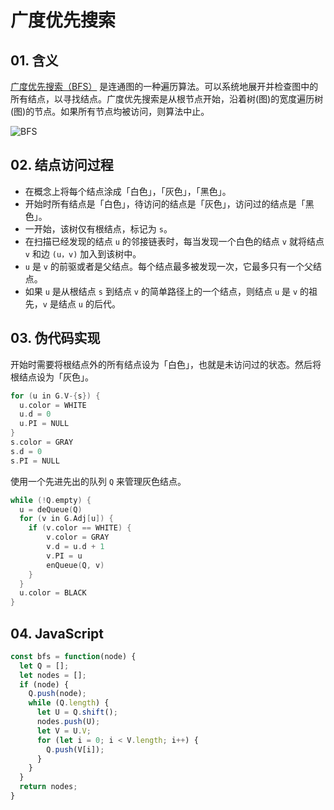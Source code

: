 # 广度优先搜索

## 01. 含义
[广度优先搜索（BFS）](https://zh.wikipedia.org/wiki/%E5%B9%BF%E5%BA%A6%E4%BC%98%E5%85%88%E6%90%9C%E7%B4%A2) 是连通图的一种遍历算法。可以系统地展开并检查图中的所有结点，以寻找结点。广度优先搜索是从根节点开始，沿着树(图)的宽度遍历树(图)的节点。如果所有节点均被访问，则算法中止。

![BFS](https://xoyolucas.github.io/2019/11/05/%E5%B9%BF%E5%BA%A6%E4%BC%98%E5%85%88%E6%90%9C%E7%B4%A2%E5%92%8C%E6%B7%B1%E5%BA%A6%E4%BC%98%E5%85%88%E6%90%9C%E7%B4%A2/BFS.JPG)

## 02. 结点访问过程
- 在概念上将每个结点涂成「白色」，「灰色」，「黑色」。
- 开始时所有结点是「白色」，待访问的结点是「灰色」，访问过的结点是「黑色」。
- 一开始，该树仅有根结点，标记为 `s`。
- 在扫描已经发现的结点 `u` 的邻接链表时，每当发现一个白色的结点 `v` 就将结点 `v` 和边 `(u，v)` 加入到该树中。
- `u` 是 `v` 的前驱或者是父结点。每个结点最多被发现一次，它最多只有一个父结点。
- 如果 `u` 是从根结点 `s` 到结点 `v` 的简单路径上的一个结点，则结点 `u` 是 `v` 的祖先，`v` 是结点 `u` 的后代。

## 03. 伪代码实现
开始时需要将根结点外的所有结点设为「白色」，也就是未访问过的状态。然后将根结点设为「灰色」。

```c
for (u in G.V-{s}) {
  u.color = WHITE
  u.d = 0
  u.PI = NULL
}
s.color = GRAY
s.d = 0
s.PI = NULL
```

使用一个先进先出的队列 `Q` 来管理灰色结点。

```c
while (!Q.empty) {
  u = deQueue(Q)
  for (v in G.Adj[u]) {
    if (v.color == WHITE) {
        v.color = GRAY
        v.d = u.d + 1
        v.PI = u
        enQueue(Q, v)
    }
  }
  u.color = BLACK
}
```

## 04. JavaScript
```js
const bfs = function(node) {
  let Q = [];
  let nodes = [];
  if (node) {
    Q.push(node);
    while (Q.length) {
      let U = Q.shift();
      nodes.push(U);
      let V = U.V;
      for (let i = 0; i < V.length; i++) {
        Q.push(V[i]);
      }
    }
  }
  return nodes;
}
```